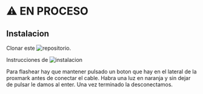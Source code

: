 # ⚠️ EN PROCESO

## Instalacion

Clonar este ![repositorio](https://github.com/Proxmark/proxmark3).

Instrucciones de ![instalacion](https://github.com/Chrissy-Morgan/proxmark3/tree/master/Installation\_Instructions)

Para flashear hay que mantener pulsado un boton que hay en el lateral de la proxmark antes de conectar el cable. Habra una luz en naranja y sin dejar de pulsar le damos al enter. Una vez terminado la desconectamos.
